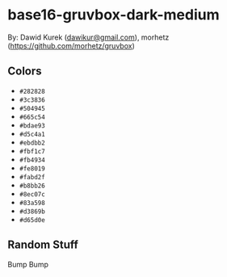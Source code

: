 # base16-gruvbox-dark-medium

By: Dawid Kurek (dawikur@gmail.com), morhetz (https://github.com/morhetz/gruvbox)

## Colors

* `#282828`
* `#3c3836`
* `#504945`
* `#665c54`
* `#bdae93`
* `#d5c4a1`
* `#ebdbb2`
* `#fbf1c7`
* `#fb4934`
* `#fe8019`
* `#fabd2f`
* `#b8bb26`
* `#8ec07c`
* `#83a598`
* `#d3869b`
* `#d65d0e`

## Random Stuff

Bump
Bump
